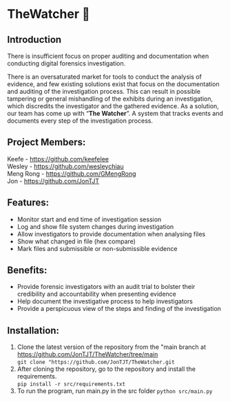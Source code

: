 # TheWatcher :eyes:

## Introduction
There is insufficient focus on proper auditing and documentation when conducting digital forensics investigation.

There is an oversaturated market for tools to conduct the analysis of evidence, and few existing solutions exist that focus on the documentation and auditing of the investigation process. This can result in possible tampering or general mishandling of the exhibits during an investigation, which discredits the investigator and the gathered evidence. As a solution, our team has come up with “**The Watcher**”. A system that tracks events and documents every step of the investigation process.

## Project Members:
Keefe - https://github.com/keefelee <br>
Wesley - https://github.com/wesleychiau <br>
Meng Rong - https://github.com/GMengRong <br>
Jon - https://github.com/JonTJT <br>

## Features:
- Monitor start and end time of investigation session
- Log and show file system changes during investigation
- Allow investigators to provide documentation when analysing files
- Show what changed in file (hex compare)
- Mark files and submissible or non-submissible evidence

## Benefits:
- Provide forensic investigators with an audit trial to bolster their credibility and accountability when presenting evidence
- Help document the investigative process to help investigators
- Provide a perspicuous view of the steps and finding of the investigation


## Installation:
1. Clone the latest version of the repository from the "main branch at https://github.com/JonTJT/TheWatcher/tree/main<br>
``` git clone "https://github.com/JonTJT/TheWatcher.git ```
2. After cloning the repository, go to the repository and install the requirements. <br>
``` pip install -r src/requirements.txt ```
3. To run the program, run main.py in the src folder
``` python src/main.py ```